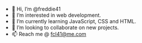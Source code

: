 - 👋  Hi, I’m @freddie41
- 👀  I’m interested in web development.
- 🌱  I’m currently learning JavaScript, CSS and HTML.
- 💞️  I’m looking to collaborate on new projects.
- 📫  Reach me @ fcl41@me.com

<!---
freddie41/freddie41 is a ✨ special ✨ repository because its `README.md` (this file) appears on your GitHub profile.
You can click the Preview link to take a look at your changes.
--->
